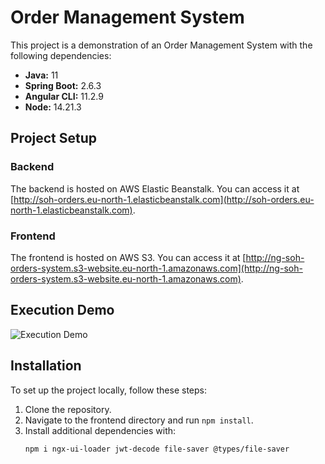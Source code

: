 # Order Management System

This project is a demonstration of an Order Management System with the following dependencies:

- **Java:** 11
- **Spring Boot:** 2.6.3
- **Angular CLI:** 11.2.9
- **Node:** 14.21.3

## Project Setup

### Backend

The backend is hosted on AWS Elastic Beanstalk. You can access it at [http://soh-orders.eu-north-1.elasticbeanstalk.com](http://soh-orders.eu-north-1.elasticbeanstalk.com).

### Frontend

The frontend is hosted on AWS S3. You can access it at [http://ng-soh-orders-system.s3-website.eu-north-1.amazonaws.com](http://ng-soh-orders-system.s3-website.eu-north-1.amazonaws.com).

## Execution Demo

![Execution Demo](https://res.cloudinary.com/dvz16ceua/image/upload/v1703966756/github/orders_hxbzya.png)

## Installation

To set up the project locally, follow these steps:

1. Clone the repository.
2. Navigate to the frontend directory and run `npm install`.
3. Install additional dependencies with:
   ```bash
   npm i ngx-ui-loader jwt-decode file-saver @types/file-saver
